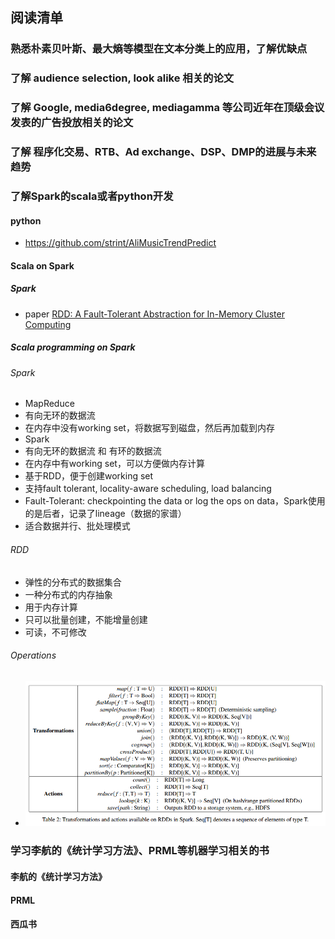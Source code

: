 ## 阅读清单

### 熟悉朴素贝叶斯、最大熵等模型在文本分类上的应用，了解优缺点


### 了解 audience selection, look alike 相关的论文


### 了解 Google, media6degree, mediagamma 等公司近年在顶级会议发表的广告投放相关的论文


### 了解 程序化交易、RTB、Ad exchange、DSP、DMP的进展与未来趋势


### 了解Spark的scala或者python开发
#### python
* https://github.com/strint/AliMusicTrendPredict

#### Scala on Spark
##### Spark
* paper [RDD: A Fault-Tolerant Abstraction for In-Memory Cluster Computing](https://people.csail.mit.edu/matei/papers/2012/nsdi_spark.pdf)

##### Scala programming on Spark
###### Spark
* MapReduce
 * 有向无环的数据流
 * 在内存中没有working set，将数据写到磁盘，然后再加载到内存
* Spark
 * 有向无环的数据流 和 有环的数据流
 * 在内存中有working set，可以方便做内存计算
 * 基于RDD，便于创建working set
 * 支持fault tolerant, locality-aware scheduling, load balancing
 * Fault-Tolerant: checkpointing the data or log the ops on data，Spark使用的是后者，记录了lineage（数据的家谱）
 * 适合数据并行、批处理模式

###### RDD
 * 弹性的分布式的数据集合
 * 一种分布式的内存抽象
 * 用于内存计算
 * 只可以批量创建，不能增量创建
 * 可读，不可修改

###### Operations
* ![](operationsOnRDD.png)


### 学习李航的《统计学习方法》、PRML等机器学习相关的书
#### 李航的《统计学习方法》
#### PRML
#### 西瓜书

